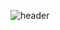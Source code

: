 ![header](https://capsule-render.vercel.app/api?type=waving&color=gradient&customColorList=3,1,2,2,5)
